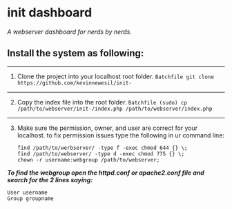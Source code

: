 init dashboard
=========

*A webserver dashboard for nerds by nerds.*

Install the system as following:
--------
***

1. Clone the project into your localhost root folder. 
    	```Batchfile
        git clone https://github.com/kevinnewesil/init-
        ```
***

2. Copy the index file into the root folder. 
		```Batchfile
        (sudo) cp /path/to/webserver/init-/index.php /path/to/webserver/index.php
        ```
***

3. Make sure the permission, owner, and user are correct for your localhost.
to fix permission issues type the following in ur command line:
    
    ```Batchfile
    find /path/to/werbserver/ -type f -exec chmod 644 {} \;	
    find /path/to/webserver/ -type d -exec chmod 775 {} \;	
    chown -r username:webgroup /path/to/webserver;
    ```

***To find the webgroup open the httpd.conf or apache2.conf file and search for the 2 lines saying:***

```ApacheConf
User username  
Group groupname
```